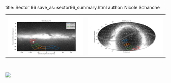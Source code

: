 title: Sector 96
save_as: sector96_summary.html
author: Nicole Schanche


<table>
  <tr>
    <th colspan="2" ></th>
  </tr>
  <tr>
    <td width="50%" style = "text-align: center;">
          <img class="img-responsive" style="max-width:100%;" src="images/sector-plots/tess_galactic_sector_096.png"> 
    </td>
   <td width="50%" style = "text-align: center;">
          <img class="img-responsive" style="max-width:100%;" src="images/sector-plots/tess_icrs_sector_096.png">
    </td>
  </tr>
</table>
<br></br>





<!--{! data-release-notes/sector_96.html !}-->

<img class="img-responsive" style="max-width:90%;" src="images/sector-plots/sector-plots.096.jpeg">